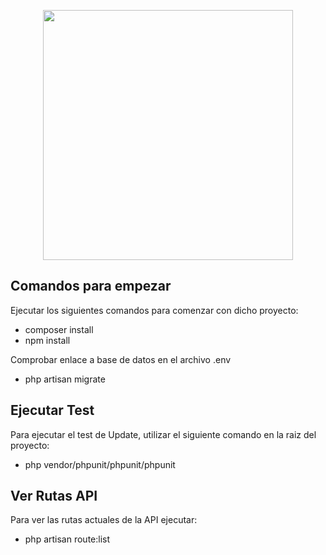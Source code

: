 <p align="center"><a href="https://laravel.com" target="_blank"><img src="https://raw.githubusercontent.com/laravel/art/master/logo-lockup/5%20SVG/2%20CMYK/1%20Full%20Color/laravel-logolockup-cmyk-red.svg" width="400"></a></p>

## Comandos para empezar

Ejecutar los siguientes comandos para comenzar con dicho proyecto:

- composer install
- npm install
  
Comprobar enlace a base de datos en el archivo .env
- php artisan migrate



## Ejecutar Test 

Para ejecutar el test de Update, utilizar el siguiente comando en la raiz del proyecto:

- php vendor/phpunit/phpunit/phpunit

## Ver Rutas API

Para ver las rutas actuales de la API ejecutar:

- php artisan route:list
